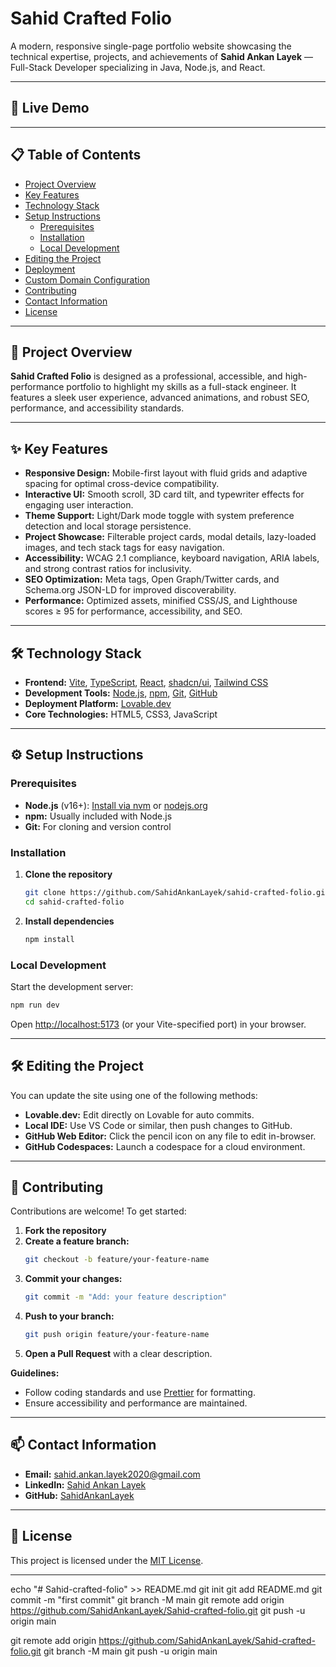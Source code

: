 # Sahid Crafted Folio

A modern, responsive single-page portfolio website showcasing the technical expertise, projects, and achievements of **Sahid Ankan Layek** — Full-Stack Developer specializing in Java, Node.js, and React.

---

## 🚀 Live Demo


---

## 📋 Table of Contents

- [Project Overview](#project-overview)
- [Key Features](#key-features)
- [Technology Stack](#technology-stack)
- [Setup Instructions](#setup-instructions)
  - [Prerequisites](#prerequisites)
  - [Installation](#installation)
  - [Local Development](#local-development)
- [Editing the Project](#editing-the-project)
- [Deployment](#deployment)
- [Custom Domain Configuration](#custom-domain-configuration)
- [Contributing](#contributing)
- [Contact Information](#contact-information)
- [License](#license)

---

## 📝 Project Overview

**Sahid Crafted Folio** is designed as a professional, accessible, and high-performance portfolio to highlight my skills as a full-stack engineer. It features a sleek user experience, advanced animations, and robust SEO, performance, and accessibility standards.

---

## ✨ Key Features

- **Responsive Design:** Mobile-first layout with fluid grids and adaptive spacing for optimal cross-device compatibility.
- **Interactive UI:** Smooth scroll, 3D card tilt, and typewriter effects for engaging user interaction.
- **Theme Support:** Light/Dark mode toggle with system preference detection and local storage persistence.
- **Project Showcase:** Filterable project cards, modal details, lazy-loaded images, and tech stack tags for easy navigation.
- **Accessibility:** WCAG 2.1 compliance, keyboard navigation, ARIA labels, and strong contrast ratios for inclusivity.
- **SEO Optimization:** Meta tags, Open Graph/Twitter cards, and Schema.org JSON-LD for improved discoverability.
- **Performance:** Optimized assets, minified CSS/JS, and Lighthouse scores ≥ 95 for performance, accessibility, and SEO.

---

## 🛠️ Technology Stack

- **Frontend:** [Vite](https://vitejs.dev/), [TypeScript](https://www.typescriptlang.org/), [React](https://react.dev/), [shadcn/ui](https://ui.shadcn.com/), [Tailwind CSS](https://tailwindcss.com/)
- **Development Tools:** [Node.js](https://nodejs.org/), [npm](https://www.npmjs.com/), [Git](https://git-scm.com/), [GitHub](https://github.com/)
- **Deployment Platform:** [Lovable.dev](https://lovable.dev/)
- **Core Technologies:** HTML5, CSS3, JavaScript

---

## ⚙️ Setup Instructions

### Prerequisites

- **Node.js** (v16+): [Install via nvm](https://github.com/nvm-sh/nvm) or [nodejs.org](https://nodejs.org/)
- **npm:** Usually included with Node.js
- **Git:** For cloning and version control

### Installation

1. **Clone the repository**
    ```bash
    git clone https://github.com/SahidAnkanLayek/sahid-crafted-folio.git
    cd sahid-crafted-folio
    ```

2. **Install dependencies**
    ```bash
    npm install
    ```

### Local Development

Start the development server:

```bash
npm run dev
```

Open [http://localhost:5173](http://localhost:5173) (or your Vite-specified port) in your browser.

---

## 🛠️ Editing the Project

You can update the site using one of the following methods:

- **Lovable.dev:** Edit directly on Lovable for auto commits.
- **Local IDE:** Use VS Code or similar, then push changes to GitHub.
- **GitHub Web Editor:** Click the pencil icon on any file to edit in-browser.
- **GitHub Codespaces:** Launch a codespace for a cloud environment.

---



## 🤝 Contributing

Contributions are welcome! To get started:

1. **Fork the repository**
2. **Create a feature branch:**  
    ```bash
    git checkout -b feature/your-feature-name
    ```
3. **Commit your changes:**  
    ```bash
    git commit -m "Add: your feature description"
    ```
4. **Push to your branch:**  
    ```bash
    git push origin feature/your-feature-name
    ```
5. **Open a Pull Request** with a clear description.

**Guidelines:**
- Follow coding standards and use [Prettier](https://prettier.io/) for formatting.
- Ensure accessibility and performance are maintained.

---

## 📫 Contact Information

- **Email:** sahid.ankan.layek2020@gmail.com
- **LinkedIn:** [Sahid Ankan Layek](https://www.linkedin.com/in/sahid-ankan-layek/)
- **GitHub:** [SahidAnkanLayek](https://github.com/SahidAnkanLayek)

---

## 📝 License

This project is licensed under the [MIT License](LICENSE).

---


echo "# Sahid-crafted-folio" >> README.md
git init
git add README.md
git commit -m "first commit"
git branch -M main
git remote add origin https://github.com/SahidAnkanLayek/Sahid-crafted-folio.git
git push -u origin main


git remote add origin https://github.com/SahidAnkanLayek/Sahid-crafted-folio.git
git branch -M main
git push -u origin main